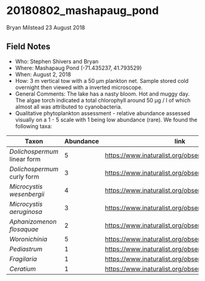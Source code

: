 20180802\_mashapaug\_pond
================
Bryan Milstead
23 August 2018

<!-- 
  For field notes and taxa list see: https://github.com/willbmisled/cyanoscope/blob/master/fieldnotes/20180802_mashapaug_pond.rmd
-->
Field Notes
-----------

-   Who: Stephen Shivers and Bryan
-   Where: Mashapaug Pond (-71.435237, 41.793529)
-   When: August 2, 2018
-   How: 3 m vertical tow with a 50 μm plankton net. Sample stored cold overnight then viewed with a inverted microscope.
-   General Comments: The lake has a nasty bloom. Hot and muggy day. The algae torch indicated a total chlorophyll around 50 μg / l of which almost all was attributed to cyanobacteria.
-   Qualitative phytoplankton assessment - relative abundance assessed visually on a 1 - 5 scale with 1 being low abundance (rare). We found the following taxa:

<table>
<colgroup>
<col width="27%" />
<col width="10%" />
<col width="61%" />
</colgroup>
<thead>
<tr class="header">
<th>Taxon</th>
<th>Abundance</th>
<th>link</th>
</tr>
</thead>
<tbody>
<tr class="odd">
<td><em>Dolichospermum</em> linear form</td>
<td>5</td>
<td><a href="https://www.inaturalist.org/observations/15084161" class="uri">https://www.inaturalist.org/observations/15084161</a></td>
</tr>
<tr class="even">
<td><em>Dolichospermum</em> curly form</td>
<td>3</td>
<td><a href="https://www.inaturalist.org/observations/15084511" class="uri">https://www.inaturalist.org/observations/15084511</a></td>
</tr>
<tr class="odd">
<td><em>Microcystis wesenbergii</em></td>
<td>4</td>
<td><a href="https://www.inaturalist.org/observations/15084623" class="uri">https://www.inaturalist.org/observations/15084623</a></td>
</tr>
<tr class="even">
<td><em>Microcystis aeruginosa</em></td>
<td>3</td>
<td><a href="https://www.inaturalist.org/observations/15084623" class="uri">https://www.inaturalist.org/observations/15084623</a></td>
</tr>
<tr class="odd">
<td><em>Aphanizomenon flosaquae</em></td>
<td>2</td>
<td><a href="https://www.inaturalist.org/observations/15085005" class="uri">https://www.inaturalist.org/observations/15085005</a></td>
</tr>
<tr class="even">
<td><em>Woronichinia</em></td>
<td>5</td>
<td><a href="https://www.inaturalist.org/observations/15085150" class="uri">https://www.inaturalist.org/observations/15085150</a></td>
</tr>
<tr class="odd">
<td><em>Pediastrum</em></td>
<td>1</td>
<td><a href="https://www.inaturalist.org/observations/15085225" class="uri">https://www.inaturalist.org/observations/15085225</a></td>
</tr>
<tr class="even">
<td><em>Fragilaria</em></td>
<td>1</td>
<td><a href="https://www.inaturalist.org/observations/15085245" class="uri">https://www.inaturalist.org/observations/15085245</a></td>
</tr>
<tr class="odd">
<td><em>Ceratium</em></td>
<td>1</td>
<td><a href="https://www.inaturalist.org/observations/15085266" class="uri">https://www.inaturalist.org/observations/15085266</a></td>
</tr>
</tbody>
</table>
